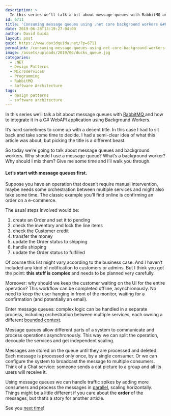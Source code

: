```yaml
---
description: >
  In this series we'll talk a bit about message queues with RabbitMQ and how to integrate it in a C# WebAPI application using Background Workers.
id: 6711
title: 'Consuming message queues using .net core background workers &#8211; part 1: message queues'
date: 2019-06-28T13:19:27-04:00
author: David Guida
layout: post
guid: https://www.davidguida.net/?p=6711
permalink: /consuming-message-queues-using-net-core-background-workers-part-1-message-queues/
image: /assets/uploads/2019/06/ducks_queue.jpg
categories:
  - .NET
  - Design Patterns
  - Microservices
  - Programming
  - RabbitMQ
  - Software Architecture
tags:
  - design patterns
  - software architecture
---
```

In this series we&#8217;ll talk a bit about message queues with <a rel="noreferrer noopener" aria-label="RabbitMQ  (opens in a new tab)" href="https://www.rabbitmq.com/" target="_blank">RabbitMQ </a>and how to integrate it in a C# WebAPI application using Background Workers. 

It&#8217;s hard sometimes to come up with a decent title. In this case I had to sit back and take some time to decide. I had a semi-clear idea of what this article was about, but picking the title is a different beast. 

So today we&#8217;re going to talk about message queues and background workers. Why should I use a message queue? What&#8217;s a background worker? Why should I mix them? Give me some time and I&#8217;ll walk you through.

#### Let&#8217;s start with message queues first. 

Suppose you have an operation that doesn&#8217;t require manual intervention, maybe needs some orchestration between multiple services and might also take some time. The classic example you&#8217;ll find online is confirming an order on a e-commerce.

The usual steps involved would be:

  1. create an Order and set it to pending
  2. check the inventory and lock the line items
  3. check the Customer credit 
  4. transfer the money
  5. update the Order status to shipping
  6. handle shipping
  7. update the Order status to fulfilled

Of course this list might vary according to the business case. And I haven&#8217;t included any kind of notification to customers or admins. But I think you got the point: **this stuff is complex** and needs to be planned very carefully.

Moreover: why should we keep the customer waiting on the UI for the entire operation? This workflow can be completed offline, asynchronously. No need to keep the user hanging in front of the monitor, waiting for a confirmation (and potentially an email).

Enter message queues: complex logic can be handled in a separate process, including orchestration between multiple services, each owning a different <a href="https://www.davidguida.net/the-importance-of-setting-the-boundaries-of-your-domain-models/" target="_blank" rel="noreferrer noopener" aria-label="bounded context (opens in a new tab)">bounded context</a>.

Message queues allow different parts of a system to communicate and process operations asynchronously. This way we can split the operation, decouple the services and get independent scaling.

Messages are stored on the queue until they are processed and deleted. Each message is processed only once, by a single consumer. Or we can configure the system to broadcast the message to multiple consumers. Think of a Chat service: someone sends a cat picture to a group and all its users will receive it.

Using message queues we can handle traffic spikes by adding more consumers and process the messages in <a href="https://www.davidguida.net/serial-vs-parallel-task-execution/" target="_blank" rel="noreferrer noopener" aria-label="parallel (opens in a new tab)">parallel</a>, scaling horizontally. Things might be a little different if you care about the **order** of the messages, but that&#8217;s a story for another article.

See you <a href="https://www.davidguida.net/consuming-message-queues-using-net-core-background-workers-part-2-background-workers/" target="_blank" rel="noreferrer noopener" aria-label="next time (opens in a new tab)">next time</a>!

<div class="post-details-footer-widgets">
</div>